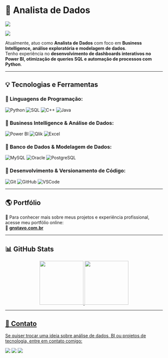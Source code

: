 # 🎯 Analista de Dados

<img src="https://user-images.githubusercontent.com/73097560/115834477-dbab4500-a447-11eb-908a-139a6edaec5c.gif">

![](https://komarev.com/ghpvc/?username=gustavocsb)

Atualmente, atuo como **Analista de Dados** com foco em **Business Intelligence, análise exploratória e modelagem de dados**.  
Tenho experiência no **desenvolvimento de dashboards interativos no Power BI, otimização de queries SQL e automação de processos com Python**.

---

## **💡 Tecnologias e Ferramentas**

<div style="display: inline_block">

### **📌 Linguagens de Programação:**
![Python](https://img.shields.io/badge/Python%20-%2314354C.svg?style=for-the-badge&logo=python&logoColor=white)
![SQL](https://img.shields.io/badge/SQL%20-%2300599C.svg?style=for-the-badge&logo=mysql&logoColor=white)
![C++](https://img.shields.io/badge/C++%20-%2300599C.svg?style=for-the-badge&logo=c%2B%2B&logoColor=white)
![Java](https://img.shields.io/badge/Java-ED8B00?style=for-the-badge&logo=openjdk&logoColor=white)

### **📌 Business Intelligence & Análise de Dados:**
![Power BI](https://img.shields.io/static/v1?style=for-the-badge&message=Power+BI&color=222222&logo=Power+BI&logoColor=F2C811&label=)
![Qlik](https://img.shields.io/static/v1?style=for-the-badge&message=Qlik&color=009848&logo=Qlik&logoColor=FFFFFF&label=)
![Excel](https://img.shields.io/badge/Microsoft_Excel-217346?style=for-the-badge&logo=microsoft-excel&logoColor=white)

### **📌 Banco de Dados & Modelagem de Dados:**
![MySQL](https://img.shields.io/badge/MySQL-005C84?style=for-the-badge&logo=mysql&logoColor=white)
![Oracle](https://img.shields.io/badge/Oracle-F80000?style=for-the-badge&logo=oracle&logoColor=black)
![PostgreSQL](https://img.shields.io/badge/PostgreSQL-316192?style=for-the-badge&logo=postgresql&logoColor=white)

### **📌 Desenvolvimento & Versionamento de Código:**
![Git](https://img.shields.io/badge/GIT-E44C30?style=for-the-badge&logo=git&logoColor=white)
![GitHub](https://img.shields.io/badge/github-%23121011.svg?style=for-the-badge&logo=github&logoColor=white)
![VSCode](https://img.shields.io/badge/VS%20Code-0078d7.svg?style=for-the-badge&logo=visual-studio-code&logoColor=white)

</div>

---

## **🌎 Portfólio**

📌 Para conhecer mais sobre meus projetos e experiência profissional, acesse meu portfólio online:  
🔗 **[gnstavo.com.br](https://www.gnstavo.com.br/)**

---

## **📊 GitHub Stats**

<div align="center">
  <a href="https://github.com/gustavocsb">
  <img height="140em" src="https://github-readme-stats-gustavocsb.vercel.app/api?username=gustavocsb&show_icons=true&theme=midnight-purple&include_all_commits=true&count_private=true&rank_icon=github"/>
  <img height="140em" src="https://github-readme-stats-gustavocsb.vercel.app/api/top-langs/?username=gustavocsb&layout=compact&langs_count=8&theme=midnight-purple&exclude_repo=Conscientizacao-Violencia-Idoso"/>
</div>

---

## **📩 Contato**

Se quiser trocar uma ideia sobre análise de dados, BI ou projetos de tecnologia, entre em contato comigo:  

<div> 
  <a href="https://www.linkedin.com/in/gustavo-csb/" target="_blank"><img src="https://img.shields.io/badge/-LinkedIn-%230077B5?style=for-the-badge&logo=linkedin&logoColor=white" target="_blank"></a>
  <a href="https://wa.me/5561992228371" target="_blank"><img src="https://img.shields.io/badge/WhatsApp-25D366?style=for-the-badge&logo=whatsapp&logoColor=white" target="_blank"></a>
  <a href="mailto:gcsb03@hotmail.com"><img src="https://img.shields.io/badge/Microsoft_Outlook-0078D4?style=for-the-badge&logo=microsoft-outlook&logoColor=white"
 target="_blank"></a>
</div>

